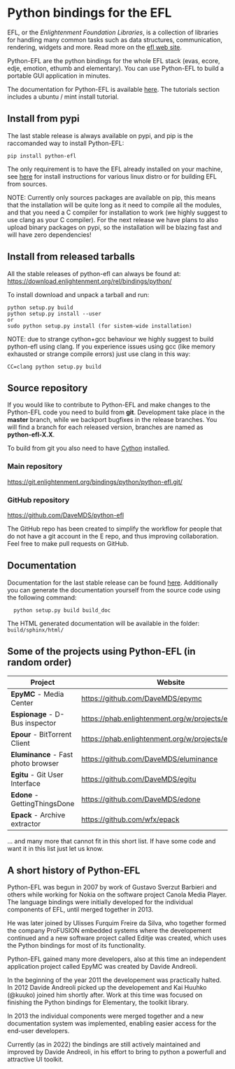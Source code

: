 # Python bindings for the EFL

EFL, or the *Enlightenment Foundation Libraries*, is a collection of libraries for handling many common tasks such as data structures, communication, rendering, widgets and more. Read more on the [efl web site](https://www.enlightenment.org/about-efl).

Python-EFL are the python bindings for the whole EFL stack (evas, ecore, edje, emotion, ethumb and elementary). You can use Python-EFL to build a portable GUI application in minutes.

The documentation for Python-EFL is available [here](https://docs.enlightenment.org/python-efl/current/). The tutorials section includes a ubuntu / mint install tutorial.

## Install from pypi

The last stable release is always available on pypi, and pip is the raccomanded way to install Python-EFL:
```
pip install python-efl
```
The only requirement is to have the EFL already installed on your machine, see [here](https://www.enlightenment.org/docs/distros/start) for install instructions for various linux distro or for building EFL from sources.

NOTE: Currently only sources packages are available on pip, this means that the installation will be quite long as it need to compile all the modules, and that you need a C compiler for installation to work (we highly suggest to use clang as your C compiler). For the next release we have plans to also upload binary packages on pypi, so the installation will be blazing fast and will have zero dependencies!


## Install from released tarballs

All the stable releases of python-efl can always be found at:
https://download.enlightenment.org/rel/bindings/python/

To install download and unpack a tarball and run:
```
python setup.py build
python setup.py install --user
or
sudo python setup.py install (for sistem-wide installation)
```

NOTE: due to strange cython+gcc behaviour we highly suggest to build python-efl using clang. If you experience issues using gcc (like memory exhausted or strange compile errors) just use clang in this way:

```
CC=clang python setup.py build
```

## Source repository

If you would like to contribute to Python-EFL and make changes to the Python-EFL code you need to build from **git**. Development take place in the **master** branch, while we backport bugfixes in the release branches. You will find a branch for each released version, branches are named as **python-efl-X.X**.

To build from git you also need to have [Cython](https://cython.org/) installed.

### Main repository
https://git.enlightenment.org/bindings/python/python-efl.git/

### GitHub repository
https://github.com/DaveMDS/python-efl

The GitHub repo has been created to simplify the workflow for people that do
not have a git account in the E repo, and thus improving collaboration. 
Feel free to make pull requests on GitHub.


## Documentation

Documentation for the last stable release can be found [here](https://docs.enlightenment.org/python-efl/current/).
Additionally you can generate the documentation yourself from the source code using the following command:
```
  python setup.py build build_doc
```
The HTML generated documentation will be available in the folder: `build/sphinx/html/`

## Some of the projects using Python-EFL (in random order)

| **Project** | **Website** |
| -- | -- |
| **EpyMC** - Media Center | https://github.com/DaveMDS/epymc |
| **Espionage** - D-Bus inspector | https://phab.enlightenment.org/w/projects/espionage/ |
| **Epour** - BitTorrent Client | https://phab.enlightenment.org/w/projects/epour/ |
| **Eluminance** - Fast photo browser | https://github.com/DaveMDS/eluminance |
| **Egitu** - Git User Interface | https://github.com/DaveMDS/egitu |
| **Edone** - GettingThingsDone  | https://github.com/DaveMDS/edone |
| **Epack** - Archive extractor | https://github.com/wfx/epack |

... and many more that cannot fit in this short list. If have some code and want it in this list just let us know.


## A short history of Python-EFL

Python-EFL was begun in 2007 by work of Gustavo Sverzut Barbieri and others while working for Nokia on the software project Canola Media Player. The language bindings were initially developed for the individual components of EFL, until merged together in 2013.

He was later joined by Ulisses Furquim Freire da Silva, who together formed the company ProFUSION embedded systems where the developement continued and a new software project called Editje was created, which uses the Python bindings for most of its functionality.

Python-EFL gained many more developers, also at this time an independent application project called EpyMC was created by Davide Andreoli.

In the beginning of the year 2011 the developement was practically halted. In 2012 Davide Andreoli picked up the developement and Kai Huuhko (@kuuko) joined him shortly after. Work at this time was focused on finishing the Python bindings for Elementary, the toolkit library.

In 2013 the individual components were merged together and a new documentation system was implemented, enabling easier access for the end-user developers.

Currently (as in 2022) the bindings are still actively maintained and improved by Davide Andreoli, in his effort to bring to python a powerfull and attractive UI toolkit.
